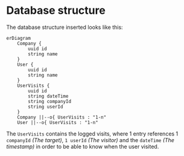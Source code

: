 # Database structure

The database structure inserted looks like this:

```mermaid
erDiagram
    Company {
        uuid id
        string name
    }
    User {
        uuid id
        string name
    }
    UserVisits {
        uuid id
        string dateTime
        string companyId
        string userId
    }
    Company ||--o{ UserVisits : "1-n"
    User ||--o{ UserVisits : "1-n"
```

The `UserVisits` contains the logged visits, where 1 entry references 1 `companyId` *(The target)*, `1 userId` *(The visitor)* and the `dateTime` *(The timestamp)* in order to be able to know when the user visited.
